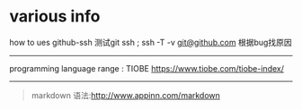 # various info

how to ues github-ssh
测试git ssh ; ssh -T -v git@github.com
根据bug找原因

***

programming language range :
TIOBE
https://www.tiobe.com/tiobe-index/

***

>markdown 语法:http://www.appinn.com/markdown

